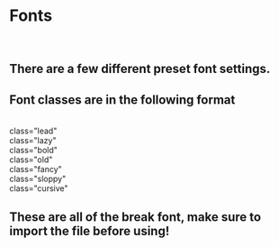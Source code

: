 <h1>Fonts</h1>
<br>
<h2>There are a few different preset font settings.</h2>
<h2>Font classes are in the following format</h2>
<br>
class="lead"
<br>
class="lazy"
<br>
class="bold"
<br>
class="old"
<br>
class="fancy"
<br>
class="sloppy"
<br>
class="cursive"
<br>
<h2>These are all of the break font, make sure to import the file before using!</h2>
